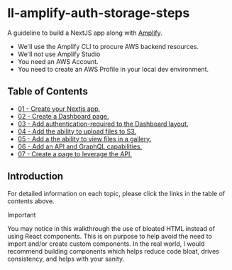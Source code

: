 # ll-amplify-auth-storage-steps
A guideline to build a NextJS app along with [Amplify](https://docs.amplify.aws/). 

* We'll use the Amplify CLI to procure AWS backend resources.
* We'll not use Amplify Studio
* You need an AWS Account. 
* You need to create an AWS Profile in your local dev environment.  

## Table of Contents

* [01 - Create your Nextjs app.](docs/01-create-your-next-app-add-amplify.md)
* [02 - Create a Dashboard page.](docs/02-add-a-dashboard-page-and-layout.md)
* [03 - Add authentication-required to the Dashboard layout.](docs/03-add-required-auth-to-the-dashboard.md)
* [04 - Add the ability to upload files to S3.](docs/04-add-upload-files-to-storage.md)
* [05 - Add a the ability to view files in a gallery.](docs/05-add-image-gallery.md)
* [06 - Add an API and GraphQL capabilities.](docs/06-add-data-and-graphql.md)
* [07 - Create a page to leverage the API.](docs/07-add-company-crud.md)

## Introduction

For detailed information on each topic, please click the links in the table of contents above.


> [!IMPORTANT]  
> You may notice in this walkthrough the use of bloated HTML instead of using React components. 
> This is on purpose to help avoid the need to import and/or create custom components. 
> In the real world, I would recommend building components which helps reduce code bloat, 
> drives consistency, and helps with your sanity. 



